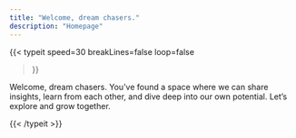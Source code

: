 ```yaml
---
title: "Welcome, dream chasers."
description: "Homepage"
---
```


{{< typeit 
  speed=30
  breakLines=false
  loop=false
>}}

Welcome, dream chasers. You’ve found a space where we can share insights, learn from each other, and dive deep into our own potential. Let’s explore and grow together.

{{< /typeit >}}